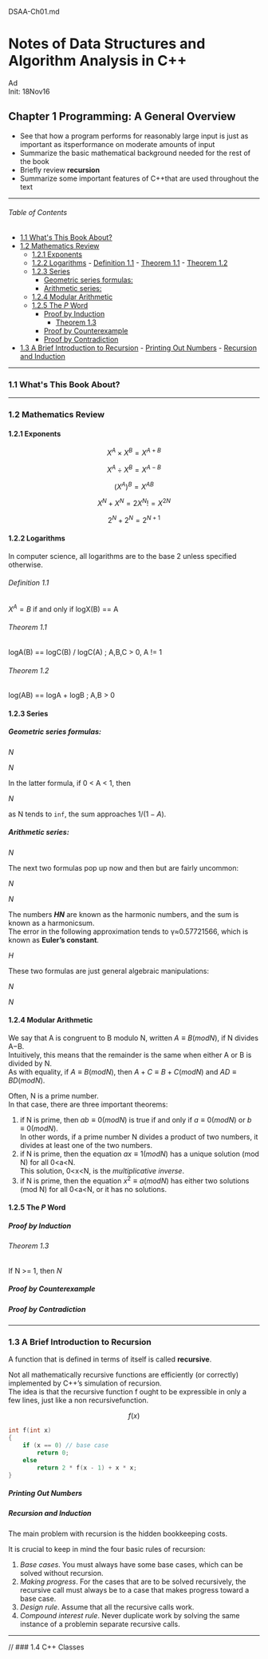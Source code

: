 DSAA-Ch01.md

Notes of Data Structures and Algorithm Analysis in C++
================================================================================

Ad  
Init: 18Nov16

Chapter 1 Programming: A General Overview
--------------------------------------------------------------------------------

- See that how a program performs for reasonably large input is just as important as itsperformance on moderate amounts of input
- Summarize the basic mathematical background needed for the rest of the book
- Briefly review **recursion**
- Summarize some important features of C++that are used throughout the text

--------------------------------------------------------------------------------

###### Table of Contents

- [1.1 What's This Book About?](#11-whats-this-book-about)
- [1.2 Mathematics Review](#12-mathematics-review)
    - [1.2.1 Exponents](#121-exponents)
    - [1.2.2 Logarithms](#122-logarithms)
            - [Definition 1.1](#definition-11)
            - [Theorem 1.1](#theorem-11)
            - [Theorem 1.2](#theorem-12)
    - [1.2.3 Series](#123-series)
        - [Geometric series formulas:](#geometric-series-formulas)
        - [Arithmetic series:](#arithmetic-series)
    - [1.2.4 Modular Arithmetic](#124-modular-arithmetic)
    - [1.2.5 The *P* Word](#125-the-p-word)
        - [Proof by Induction](#proof-by-induction)
            - [Theorem 1.3](#theorem-13)
        - [Proof by Counterexample](#proof-by-counterexample)
        - [Proof by Contradiction](#proof-by-contradiction)
- [1.3 A Brief Introduction to Recursion](#13-a-brief-introduction-to-recursion)
        - [Printing Out Numbers](#printing-out-numbers)
        - [Recursion and Induction](#recursion-and-induction)

--------------------------------------------------------------------------------

### 1.1 What's This Book About?

--------------------------------------------------------------------------------

### 1.2 Mathematics Review

#### 1.2.1 Exponents

$$ X^A \times X^B = X^{A+B} $$

$$ X^A \div X^B = X^{A-B} $$

$$(X^A)^B = X^{AB}$$

$$X^N + X^N = 2X^N != X^{2N}$$

$$2^N + 2^N = 2^{N+1}$$

#### 1.2.2 Logarithms

In computer science, all logarithms are to the base 2 unless specified otherwise.

###### Definition 1.1

$X^A = B$ if and only if logX(B) == A

###### Theorem 1.1

logA(B) == logC(B) / logC(A) ; A,B,C > 0, A != 1

###### Theorem 1.2

log(AB) == logA + logB ; A,B > 0

#### 1.2.3 Series

##### Geometric series formulas:

$N$

$N$

In the latter formula, if 0 < A < 1, then

$N$

as N tends to `inf`, the sum approaches $1/(1-A)$.

##### Arithmetic series:

$N$

The next two formulas pop up now and then but are fairly uncommon:

$N$

$N$

The numbers ***$HN$*** are known as the harmonic numbers, and the sum is known as a harmonicsum.  
The error in the following approximation tends to γ≈0.57721566, which is known as **Euler’s constant**.

$H$

These two formulas are just general algebraic manipulations:

$N$

$N$

#### 1.2.4 Modular Arithmetic

We say that A is congruent to B modulo N, written $A ≡ B (mod N)$, if N divides A−B.  
Intuitively, this means that the remainder is the same when either A or B is divided by N.  
As with equality, if $A ≡ B (mod N)$, then $A+C≡B+C(mod N)$ and $AD≡BD(mod N)$.

Often, N is a prime number.  
In that case, there are three important theorems:
1. if N is prime, then $ab≡0(mod N)$ is true if and only if $a≡0(mod N)$ or $b≡0(mod N)$.  
   In other words, if a prime number N divides a product of two numbers, it divides at least one of the two numbers.
2. if N is prime, then the equation $ax≡1(mod N)$ has a unique solution (mod N) for all 0<a<N.  
   This solution, 0<x<N, is the *multiplicative inverse*.
3. if N is prime, then the equation $x^2≡a(mod N)$ has either two solutions (mod N) for all 0<a<N, or it has no solutions.

#### 1.2.5 The *P* Word

##### Proof by Induction

###### Theorem 1.3

If N >= 1, then $N$

##### Proof by Counterexample

##### Proof by Contradiction

--------------------------------------------------------------------------------

### 1.3 A Brief Introduction to Recursion

A function that is defined in terms of itself is called **recursive**.

Not all mathematically recursive functions are efficiently (or correctly) implemented by C++’s simulation of recursion.  
The idea is that the recursive function f ought to be expressible in only a few lines, just like a non recursivefunction.

$$f(x)$$

```cpp
int f(int x)
{
    if (x == 0) // base case
        return 0;
    else
        return 2 * f(x - 1) + x * x;
}
```

##### Printing Out Numbers

##### Recursion and Induction

The main problem with recursion is the hidden bookkeeping costs.

It is crucial to keep in mind the four basic rules of recursion:
1. *Base cases*. You must always have some base cases, which can be solved without recursion.
2. *Making progress*. For the cases that are to be solved recursively, the recursive call must always be to a case that makes progress toward a base case.
3. *Design rule*. Assume that all the recursive calls work.
4. *Compound interest rule*. Never duplicate work by solving the same instance of a problemin separate recursive calls.

--------------------------------------------------------------------------------

// ### 1.4 C++ Classes
